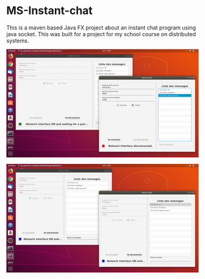 # MS-Instant-chat
This is a maven based Java FX project about an instant chat program using java socket.
This was built for a project for my school course on distributed systems.

![before connection established](https://github.com/mssm199996/MS-Instant-chat/blob/master/Capture%20d%E2%80%99%C3%A9cran%20de%202019-07-26%2016-42-41.png)

![after connection established](https://github.com/mssm199996/MS-Instant-chat/blob/master/Capture%20d%E2%80%99%C3%A9cran%20de%202019-07-26%2016-41-39.png)
